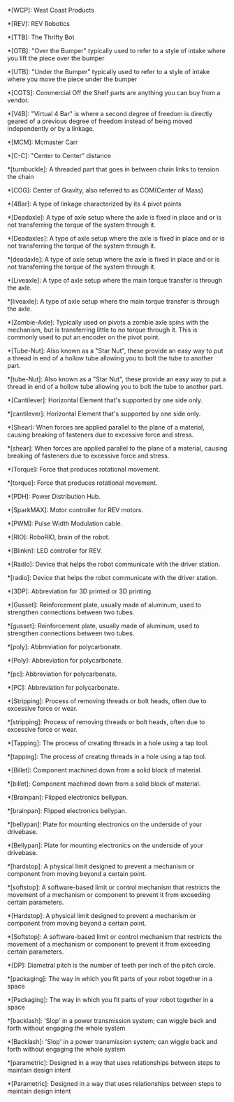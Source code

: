 *[WCP]: West Coast Products

*[REV]: REV Robotics

*[TTB]: The Thrifty Bot

*[OTB]: "Over the Bumper" typically used to refer to a style of intake where you lift the piece over the bumper

*[UTB]: "Under the Bumper" typically used to refer to a style of intake where you move the piece under the bumper

*[COTS]: Commercial Off the Shelf parts are anything you can buy from a vendor.

*[V4B]: "Virtual 4 Bar" is where a second degree of freedom is directly geared of a previous degree of freedom instead of being moved independently or by a linkage.

*[MCM]: Mcmaster Carr

*[C-C]: "Center to Center" distance

*[turnbuckle]: A threaded part that goes in between chain links to tension the chain

*[COG]: Center of Gravity, also referred to as COM(Center of Mass)

*[4Bar]: A type of linkage characterized by its 4 pivot points

*[Deadaxle]: A type of axle setup where the axle is fixed in place and or is not transferring the torque of the system through it.

*[Deadaxles]: A type of axle setup where the axle is fixed in place and or is not transferring the torque of the system through it.

*[deadaxle]: A type of axle setup where the axle is fixed in place and or is not transferring the torque of the system through it.

*[Liveaxle]: A type of axle setup where the main torque transfer is through the axle.

*[liveaxle]: A type of axle setup where the main torque transfer is through the axle.

*[Zombie-Axle]: Typically used on pivots a zombie axle spins with the mechanism, but is transferring little to no torque through it. This is commonly used to put an encoder on the pivot point.

*[Tube-Nut]: Also known as a "Star Nut", these provide an easy way to put a thread in end of a hollow tube allowing you to bolt the tube to another part. 

*[tube-Nut]: Also known as a "Star Nut", these provide an easy way to put a thread in end of a hollow tube allowing you to bolt the tube to another part. 

*[Cantilever]: Horizontal Element that's supported by one side only.

*[cantilever]: Horizontal Element that's supported by one side only.

*[Shear]: When forces are applied parallel to the plane of a material, causing breaking of fasteners due to excessive force and stress.

*[shear]: When forces are applied parallel to the plane of a material, causing breaking of fasteners due to excessive force and stress.

*[Torque]: Force that produces rotational movement.

*[torque]: Force that produces rotational movement.

*[PDH]: Power Distribution Hub.

*[SparkMAX]: Motor controller for REV motors.

*[PWM]: Pulse Width Modulation cable.

*[RIO]: RoboRIO, brain of the robot.

*[Blinkn]: LED controller for REV.

*[Radio]: Device that helps the robot communicate with the driver station.

*[radio]: Device that helps the robot communicate with the driver station.

*[3DP]: Abbreviation for 3D printed or 3D printing.

*[Gusset]: Reinforcement plate, usually made of aluminum, used to strengthen connections between two tubes.

*[gusset]: Reinforcement plate, usually made of aluminum, used to strengthen connections between two tubes.

*[poly]: Abbreviation for polycarbonate.

*[Poly]: Abbreviation for polycarbonate.

*[pc]: Abbreviation for polycarbonate.

*[PC]: Abbreviation for polycarbonate.

*[Stripping]: Process of removing threads or bolt heads, often due to excessive force or wear.

*[stripping]: Process of removing threads or bolt heads, often due to excessive force or wear.

*[Tapping]: The process of creating threads in a hole using a tap tool.

*[tapping]: The process of creating threads in a hole using a tap tool.

*[Billet]: Component machined down from a solid block of material.

*[billet]: Component machined down from a solid block of material.

*[Brainpan]: Flipped electronics bellypan.

*[brainpan]: Flipped electronics bellypan.

*[bellypan]:  Plate for mounting electronics on the underside of your drivebase.

*[Bellypan]:  Plate for mounting electronics on the underside of your drivebase.

*[hardstop]: A physical limit designed to prevent a mechanism or component from moving beyond a certain point.

*[softstop]:  A software-based limit or control mechanism that restricts the movement of a mechanism or component to prevent it from exceeding certain parameters.

*[Hardstop]: A physical limit designed to prevent a mechanism or component from moving beyond a certain point.

*[Softstop]:  A software-based limit or control mechanism that restricts the movement of a mechanism or component to prevent it from exceeding certain parameters.

*[DP]: Diametral pitch is the number of teeth per inch of the pitch circle.

*[packaging]:  The way in which you fit parts of your robot together in a space

*[Packaging]:  The way in which you fit parts of your robot together in a space

*[backlash]:  'Slop' in a power transmission system; can wiggle back and forth without engaging the whole system

*[Backlash]:  'Slop' in a power transmission system; can wiggle back and forth without engaging the whole system

*[parametric]:  Designed in a way that uses relationships between steps to maintain design intent

*[Parametric]:  Designed in a way that uses relationships between steps to maintain design intent
